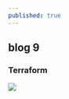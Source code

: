```yaml
---
published: true
---
```

## blog 9

### Terraform

![]({{site.baseurl}}/https://www.terraform.io/assets/images/og-image-large-e60c82fe.png)
